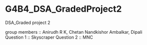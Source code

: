 # G4B4_DSA_GradedProject2
DSA_Graded project 2

group members :: Anirudh R K, Chetan Nandkishor Ambalkar, Dipali
Question 1 :: Skyscraper 
Question 2 :: MNC
